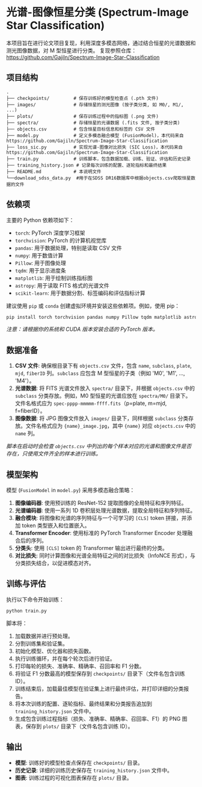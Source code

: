 # 光谱-图像恒星分类 (Spectrum-Image Star Classification)

本项目旨在进行论文项目复现，利用深度多模态网络，通过结合恒星的光谱数据和测光图像数据，对 M 型恒星进行分类。
复现参照仓库：https://github.com/Gajiln/Spectrum-Image-Star-Classification

## 项目结构

```
.
├── checkpoints/         # 保存训练好的模型检查点 (.pth 文件)
├── images/              # 存储恒星的测光图像 (按子类分类, 如 M0/, M1/, ...)
├── plots/               # 保存训练过程中的指标图 (.png 文件)
├── spectra/             # 存储恒星的光谱数据 (.fits 文件, 按子类分类)
├── objects.csv          # 包含恒星目标信息和标签的 CSV 文件
├── model.py             # 定义多模态融合模型 (FusionModel)，本代码来自https://github.com/Gajiln/Spectrum-Image-Star-Classification
├── loss_sic.py          # 实现光谱-图像对比损失 (SIC Loss)，本代码来自https://github.com/Gajiln/Spectrum-Image-Star-Classification
├── train.py             # 训练脚本，包含数据加载、训练、验证、评估和历史记录
├── training_history.json # 记录每次训练的配置、逐轮指标和最终结果
├── README.md            # 本说明文件
└──download_sdss_data.py  #用于在SDSS DR16数据库中根据objects.csv爬取恒星数据的文件

```

## 依赖项

主要的 Python 依赖项如下：

*   `torch`: PyTorch 深度学习框架
*   `torchvision`: PyTorch 的计算机视觉库
*   `pandas`: 用于数据处理，特别是读取 CSV 文件
*   `numpy`: 用于数值计算
*   `Pillow`: 用于图像处理
*   `tqdm`: 用于显示进度条
*   `matplotlib`: 用于绘制训练指标图
*   `astropy`: 用于读取 FITS 格式的光谱文件
*   `scikit-learn`: 用于数据分割、标签编码和评估指标计算

建议使用 `pip` 或 `conda` 创建虚拟环境并安装这些依赖项。例如，使用 pip：

```bash
pip install torch torchvision pandas numpy Pillow tqdm matplotlib astropy scikit-learn
```

*注意：请根据你的系统和 CUDA 版本安装合适的 PyTorch 版本。*

## 数据准备

1.  **CSV 文件**: 确保根目录下有 `objects.csv` 文件，包含 `name`, `subclass`, `plate`, `mjd`, `fiberID` 列。`subclass` 应包含 M 型恒星的子类（例如 'M0', 'M1', ..., 'M4'）。
2.  **光谱数据**: 将 FITS 光谱文件放入 `spectra/` 目录下，并根据 `objects.csv` 中的 `subclass` 分类存放。例如，M0 型恒星的光谱应放在 `spectra/M0/` 目录下。文件名格式应为 `spec-pppp-mmmmm-ffff.fits`（p=plate, m=mjd, f=fiberID）。
3.  **图像数据**: 将 JPG 图像文件放入 `images/` 目录下，同样根据 `subclass` 分类存放。文件名格式应为 `{name}_image.jpg`，其中 `{name}` 对应 `objects.csv` 中的 `name` 列。

*脚本在启动时会检查 `objects.csv` 中列出的每个样本对应的光谱和图像文件是否存在，只使用文件齐全的样本进行训练。*

## 模型架构

模型 (`FusionModel` in `model.py`) 采用多模态融合策略：

1.  **图像编码器**: 使用预训练的 ResNet-152 提取图像的全局特征和序列特征。
2.  **光谱编码器**: 使用一系列 1D 卷积层处理光谱数据，提取全局特征和序列特征。
3.  **融合模块**: 将图像和光谱的序列特征与一个可学习的 `[CLS]` token 拼接，并添加 token 类型嵌入和位置嵌入。
4.  **Transformer Encoder**: 使用标准的 PyTorch Transformer Encoder 处理融合后的序列。
5.  **分类头**: 使用 `[CLS]` token 的 Transformer 输出进行最终的分类。
6.  **对比损失**: 同时计算图像和光谱全局特征之间的对比损失（InfoNCE 形式），与分类损失结合，以促进模态对齐。

## 训练与评估

执行以下命令开始训练：

```bash
python train.py
```

脚本将：

1.  加载数据并进行预处理。
2.  分割训练集和验证集。
3.  初始化模型、优化器和损失函数。
4.  执行训练循环，并在每个轮次后进行验证。
5.  打印每轮的损失、准确率、精确率、召回率和 F1 分数。
6.  将验证 F1 分数最高的模型保存到 `checkpoints/` 目录下（文件名包含训练 ID）。
7.  训练结束后，加载最佳模型在验证集上进行最终评估，并打印详细的分类报告。
8.  将本次训练的配置、逐轮指标、最终结果和分类报告追加到 `training_history.json` 文件中。
9.  生成包含训练过程指标（损失、准确率、精确率、召回率、F1）的 PNG 图表，保存到 `plots/` 目录下（文件名包含训练 ID）。

## 输出

*   **模型**: 训练好的模型检查点保存在 `checkpoints/` 目录。
*   **历史记录**: 详细的训练历史保存在 `training_history.json` 文件中。
*   **图表**: 训练过程的可视化图表保存在 `plots/` 目录。
